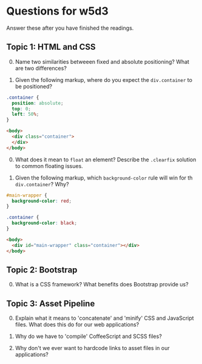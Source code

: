 # Questions for w5d3

Answer these after you have finished the readings.

## Topic 1: HTML and CSS

0. Name two similarities betweeen fixed and absolute positioning? What are two differences?

0. Given the following markup, where do you expect the `div.container` to be positioned?

  ```css
  .container {
    position: absolute;
    top: 0;
    left: 50%;
  }
  ```

  ```html
  <body>
    <div class="container">
    </div>
  </body>
  ```

0. What does it mean to `float` an element? Describe the `.clearfix` solution to common floating issues.

0. Given the following markup, which `background-color` rule will win for th `div.container`? Why?

  ```css
  #main-wrapper {
    background-color: red;
  }

  .container {
    background-color: black;
  }
  ```

  ```html
  <body>
    <div id="main-wrapper" class="container"></div>
  </body>
  ```

## Topic 2: Bootstrap

0. What is a CSS framework? What benefits does Bootstrap provide us?

## Topic 3: Asset Pipeline

0. Explain what it means to 'concatenate' and 'minify' CSS and JavaScript files. What does this do for our web applications?

0. Why do we have to 'compile' CoffeeScript and SCSS files?

0. Why don't we ever want to hardcode links to asset files in our applications?
